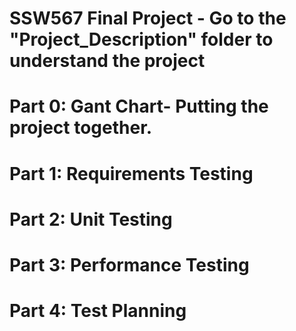 # SSW567 Final Project - Go to the "Project_Description" folder to understand the project

# Part 0: Gant Chart- Putting the project together.
# Part 1: Requirements Testing
# Part 2: Unit Testing
# Part 3: Performance Testing
# Part 4: Test Planning
